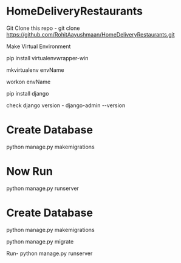 # HomeDeliveryRestaurants

Git Clone this repo - git clone https://github.com/RohitAayushmaan/HomeDeliveryRestaurants.git

 
Make Virtual Environment   

pip install virtualenvwrapper-win 

mkvirtualenv envName

workon envName

pip install django

check django version - django-admin --version


# Create Database
python manage.py makemigrations



# Now Run 
python manage.py runserver



# Create Database
python manage.py makemigrations

python manage.py migrate

Run- python manage.py runserver 

